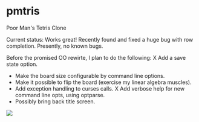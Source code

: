 pmtris
======

Poor Man's Tetris Clone 

Current status: Works great!  Recently found and fixed a huge bug with row completion.  Presently, no known bugs.

Before the promised OO rewirte, I plan to do the following:
X Add a save state option.
* Make the board size configurable by command line options.
* Make it possible to flip the board (exercise my linear algebra muscles).
* Add exception handling to curses calls.
X Add verbose help for new command line opts, using optparse.
* Possibly bring back title screen.

![](https://github.com/mhearse/pmtris/blob/master/screenshots/Screencast-2017.07.31-04.15.gif)
